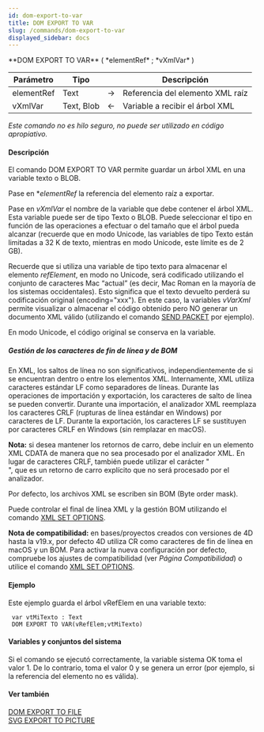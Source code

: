 ```yaml
---
id: dom-export-to-var
title: DOM EXPORT TO VAR
slug: /commands/dom-export-to-var
displayed_sidebar: docs
---
```


<!--REF #_command_.DOM EXPORT TO VAR.Syntax-->**DOM EXPORT TO VAR** ( *elementRef* ; *vXmlVar* )<!-- END REF-->
<!--REF #_command_.DOM EXPORT TO VAR.Params-->
| Parámetro | Tipo |  | Descripción |
| --- | --- | --- | --- |
| elementRef | Text | &#8594;  | Referencia del elemento XML raíz |
| vXmlVar | Text, Blob | &#8592; | Variable a recibir el árbol XML |

<!-- END REF-->

*Este comando no es hilo seguro, no puede ser utilizado en código apropiativo.*


#### Descripción 

<!--REF #_command_.DOM EXPORT TO VAR.Summary-->El comando DOM EXPORT TO VAR  permite guardar un árbol XML en una variable texto o BLOB.<!-- END REF-->

Pase en **elementRef* la referencia del elemento raíz a exportar. 

Pase en *vXmlVar* el nombre de la variable que debe contener el árbol XML. Esta variable puede ser de tipo Texto o BLOB. Puede seleccionar el tipo en función de las operaciones a efectuar o del tamaño que el árbol pueda alcanzar (recuerde que en modo Unicode, las variables de tipo Texto están limitadas a 32 K de texto, mientras en modo Unicode, este límite es de 2 GB). 

Recuerde que si utiliza una variable de tipo texto para almacenar el elemento *refElement*, en modo no Unicode, será codificado utilizando el conjunto de caracteres Mac “actual” (es decir, Mac Roman en la mayoría de los sistemas occidentales). Esto significa que el texto devuelto perderá su codificación original (encoding="xxx"). En este caso, la variables *vVarXml* permite visualizar o almacenar el código obtenido pero NO generar un documento XML válido (utilizando el comando [SEND PACKET](send-packet.md "SEND PACKET") por ejemplo). 

En modo Unicode, el código original se conserva en la variable.

##### Gestión de los caracteres de fin de línea y de BOM 

En XML, los saltos de línea no son significativos, independientemente de si se encuentran dentro o entre los elementos XML. Internamente, XML utiliza caracteres estándar LF como separadores de líneas. Durante las operaciones de importación y exportación, los caracteres de salto de línea se pueden convertir. Durante una importación, el analizador XML reemplaza los caracteres CRLF (rupturas de línea estándar en Windows) por caracteres de LF. Durante la exportación, los caracteres LF se sustituyen por caracteres CRLF en Windows (sin remplazar en macOS).

**Nota:** si desea mantener los retornos de carro, debe incluir en un elemento XML CDATA de manera que no sea procesado por el analizador XML. En lugar de caracteres CRLF, también puede utilizar el carácter "<br/>", que es un retorno de carro explícito que no será procesado por el analizador.

Por defecto, los archivos XML se escriben sin BOM (Byte order mask).

Puede controlar el final de línea XML y la gestión BOM utilizando el comando [XML SET OPTIONS](xml-set-options.md).

**Nota de compatibilidad:** en bases/proyectos creados con versiones de 4D hasta la v19.x, por defecto 4D utiliza CR como caracteres de fin de línea en macOS y un BOM. Para activar la nueva configuración por defecto, compruebe los ajustes de compatibilidad (ver *Página Compatibilidad*) o utilice el comando [XML SET OPTIONS](xml-set-options.md).

#### Ejemplo 

Este ejemplo guarda el árbol vRefElem en una variable texto: 

```4d
 var vtMiTexto : Text
 DOM EXPORT TO VAR(vRefElem;vtMiTexto)
```

#### Variables y conjuntos del sistema 

Si el comando se ejecutó correctamente, la variable sistema OK toma el valor 1\. De lo contrario, toma el valor 0 y se genera un error (por ejemplo, si la referencia del elemento no es válida).

#### Ver también 

[DOM EXPORT TO FILE](dom-export-to-file.md)  
[SVG EXPORT TO PICTURE](svg-export-to-picture.md)  